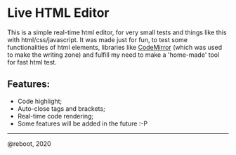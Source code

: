 # Live HTML Editor


This is a simple real-time html editor, for very small tests and things like this with html/css/javascript. It was made just for fun, to test some functionalities of html elements, libraries like [CodeMirror](https://codemirror.net/) (which was used to make the writing zone) and fulfill my need to make a 'home-made' tool for fast html test.

## Features:

- Code highlight;
- Auto-close tags and brackets;
- Real-time code rendering;
- Some features will be added in the future :-P

---

@reboot, 2020
